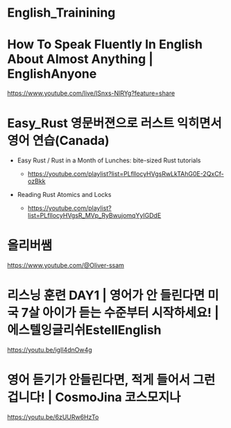# English_Trainining

# How To Speak Fluently In English About Almost Anything | EnglishAnyone

https://www.youtube.com/live/ISnxs-NlRYg?feature=share

# Easy_Rust 영문버젼으로 러스트 익히면서 영어 연습(Canada)

- Easy Rust / Rust in a Month of Lunches: bite-sized Rust tutorials
  - https://youtube.com/playlist?list=PLfllocyHVgsRwLkTAhG0E-2QxCf-ozBkk

- Reading Rust Atomics and Locks
  - https://youtube.com/playlist?list=PLfllocyHVgsR_MVp_RyBwujomqYyIGDdE


# 올리버쌤 

https://www.youtube.com/@Oliver-ssam

# 리스닝 훈련 DAY1 | 영어가 안 들린다면 미국 7살 아이가 듣는 수준부터 시작하세요! | 에스텔잉글리쉬EstellEnglish

https://youtu.be/igIl4dnOw4g

# 영어 듣기가 안들린다면, 적게 들어서 그런겁니다! | CosmoJina 코스모지나

https://youtu.be/6zUURw6HzTo
